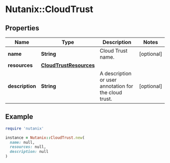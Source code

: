# Nutanix::CloudTrust

## Properties

| Name | Type | Description | Notes |
| ---- | ---- | ----------- | ----- |
| **name** | **String** | Cloud Trust name. | [optional] |
| **resources** | [**CloudTrustResources**](CloudTrustResources.md) |  |  |
| **description** | **String** | A description or user annotation for the cloud trust. | [optional] |

## Example

```ruby
require 'nutanix'

instance = Nutanix::CloudTrust.new(
  name: null,
  resources: null,
  description: null
)
```

